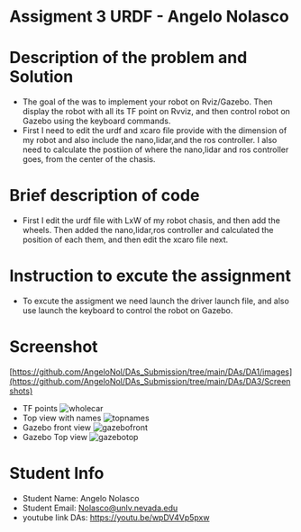 #  Assigment 3 URDF - Angelo Nolasco
# Description of the problem and Solution
* The goal of the was to implement your robot on Rviz/Gazebo. Then display the robot with all its TF point on Rvviz, and then control robot on Gazebo using the keyboard commands.
* First I need to edit the urdf and xcaro file provide with the dimension of my robot and also include the nano,lidar,and the ros controller. I also need to calculate the postiion of where the nano,lidar and ros controller goes, from the center of the chasis.
# Brief description of code
* First I edit the urdf file with LxW of my robot chasis, and then add the wheels. Then added the nano,lidar,ros controller and calculated the position of each them, and then edit the xcaro file next.
# Instruction to excute the assignment
* To excute the assigment we need launch the driver launch file, and also use launch the keyboard to control the robot on Gazebo.
# Screenshot
[https://github.com/AngeloNol/DAs_Submission/tree/main/DAs/DA1/images](https://github.com/AngeloNol/DAs_Submission/tree/main/DAs/DA3/Screenshots)
* TF points
    ![wholecar](https://github.com/AngeloNol/DAs_Submission/assets/98061732/f80a04a4-a235-44a1-bdf8-d03fa8c59daa)
* Top view with names
    ![topnames](https://github.com/AngeloNol/DAs_Submission/assets/98061732/6a3c7ffc-51eb-4331-be14-f92c158cd550)
* Gazebo front view
    ![gazebofront](https://github.com/AngeloNol/DAs_Submission/assets/98061732/b62aa5d0-6b59-4c10-93e4-2524eab3fea1)
* Gazebo Top view
   ![gazebotop](https://github.com/AngeloNol/DAs_Submission/assets/98061732/bcde2fda-3e49-470e-8e08-b356833beaa5)   
# Student Info
* Student Name: Angelo Nolasco
* Student Email: Nolasco@unlv.nevada.edu
* youtube link DAs: https://youtu.be/wpDV4Vp5pxw 


